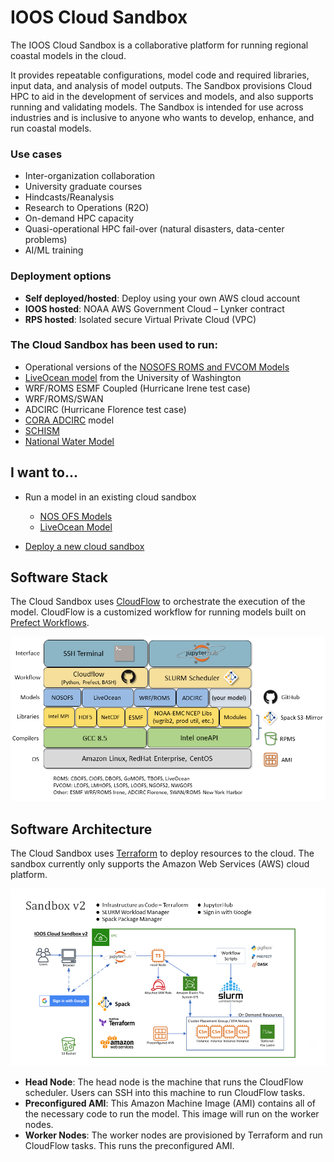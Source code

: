 # IOOS Cloud Sandbox

The IOOS Cloud Sandbox is a collaborative platform for running regional coastal models in the cloud.

It provides repeatable configurations, model code and required libraries, input data, and analysis of model outputs. The Sandbox provisions Cloud HPC to aid in the development of services and models, and also supports running and validating models. The Sandbox is intended for use across industries and is inclusive to anyone who wants to develop, enhance, and run coastal models.

### Use cases
- Inter-organization collaboration
- University graduate courses
- Hindcasts/Reanalysis
- Research to Operations (R2O)
- On-demand HPC capacity
- Quasi-operational HPC fail-over (natural disasters, data-center problems)
- AI/ML training

### Deployment options

- **Self deployed/hosted**: Deploy using your own AWS cloud account
- **IOOS hosted**: NOAA AWS Government Cloud – Lynker contract
- **RPS hosted**: Isolated secure Virtual Private Cloud (VPC)

### The Cloud Sandbox has been used to run:

- Operational versions of the [NOSOFS ROMS and FVCOM Models](https://github.com/ioos/nosofs-NCO)
- [LiveOcean model](https://comt.ioos.us/projects/liveocean) from the University of Washington
- WRF/ROMS ESMF Coupled (Hurricane Irene test case)
- WRF/ROMS/SWAN
- ADCIRC (Hurricane Florence test case)
- [CORA ADCIRC](https://registry.opendata.aws/noaa-nos-cora/) model
- [SCHISM](https://ccrm.vims.edu/schismweb/)
- [National Water Model](https://water.noaa.gov/about/nwm)

## I want to...

- Run a model in an existing cloud sandbox
    - [NOS OFS Models](NOSOFS-MODELS.md)
    - [LiveOcean Model](LIVEOCEAN-MODEL.md)

- [Deploy a new cloud sandbox](DEPLOYMENT.md)

## Software Stack

The Cloud Sandbox uses [CloudFlow](CLOUDFLOW.md) to orchestrate the execution of the model. CloudFlow is a customized workflow for running models built on [Prefect Workflows](https://docs-v1.prefect.io/api/0.15.13/).

![Modeling Stack](./images/sandbox-stack.png)

## Software Architecture 

The Cloud Sandbox uses [Terraform](https://www.terraform.io/) to deploy resources to the cloud. The sandbox currently only supports the Amazon Web Services (AWS) cloud platform.

![Software Architecture](./images/sandbox-architecture.png)

- **Head Node**: The head node is the machine that runs the CloudFlow scheduler. Users can SSH into this machine to run CloudFlow tasks.
- **Preconfigured AMI**: This Amazon Machine Image (AMI) contains all of the necessary code to run the model. This image will run on the worker nodes.
- **Worker Nodes**: The worker nodes are provisioned by Terraform and run CloudFlow tasks. This runs the preconfigured AMI.
